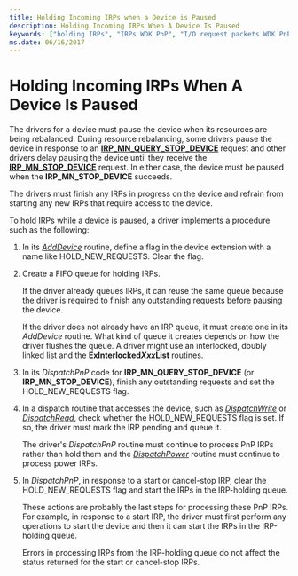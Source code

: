 ```yaml
---
title: Holding Incoming IRPs when a Device is Paused
description: Holding Incoming IRPs When A Device Is Paused
keywords: ["holding IRPs", "IRPs WDK PnP", "I/O request packets WDK PnP", "pausing PnP devices"]
ms.date: 06/16/2017
---
```


# Holding Incoming IRPs When A Device Is Paused





The drivers for a device must pause the device when its resources are being rebalanced. During resource rebalancing, some drivers pause the device in response to an [**IRP\_MN\_QUERY\_STOP\_DEVICE**](./irp-mn-query-stop-device.md) request and other drivers delay pausing the device until they receive the [**IRP\_MN\_STOP\_DEVICE**](./irp-mn-stop-device.md) request. In either case, the device must be paused when the **IRP\_MN\_STOP\_DEVICE** succeeds.

The drivers must finish any IRPs in progress on the device and refrain from starting any new IRPs that require access to the device.

To hold IRPs while a device is paused, a driver implements a procedure such as the following:

1.  In its [*AddDevice*](/windows-hardware/drivers/ddi/wdm/nc-wdm-driver_add_device) routine, define a flag in the device extension with a name like HOLD\_NEW\_REQUESTS. Clear the flag.

2.  Create a FIFO queue for holding IRPs.

    If the driver already queues IRPs, it can reuse the same queue because the driver is required to finish any outstanding requests before pausing the device.

    If the driver does not already have an IRP queue, it must create one in its *AddDevice* routine. What kind of queue it creates depends on how the driver flushes the queue. A driver might use an interlocked, doubly linked list and the **ExInterlocked*Xxx*List** routines.

3.  In its *DispatchPnP* code for **IRP\_MN\_QUERY\_STOP\_DEVICE** (or **IRP\_MN\_STOP\_DEVICE**), finish any outstanding requests and set the HOLD\_NEW\_REQUESTS flag.

4.  In a dispatch routine that accesses the device, such as [*DispatchWrite*](/windows-hardware/drivers/ddi/wdm/nc-wdm-driver_dispatch) or [*DispatchRead*](/windows-hardware/drivers/ddi/wdm/nc-wdm-driver_dispatch), check whether the HOLD\_NEW\_REQUESTS flag is set. If so, the driver must mark the IRP pending and queue it.

    The driver's *DispatchPnP* routine must continue to process PnP IRPs rather than hold them and the [*DispatchPower*](/windows-hardware/drivers/ddi/wdm/nc-wdm-driver_dispatch) routine must continue to process power IRPs.

5.  In *DispatchPnP*, in response to a start or cancel-stop IRP, clear the HOLD\_NEW\_REQUESTS flag and start the IRPs in the IRP-holding queue.

    These actions are probably the last steps for processing these PnP IRPs. For example, in response to a start IRP, the driver must first perform any operations to start the device and then it can start the IRPs in the IRP-holding queue.

    Errors in processing IRPs from the IRP-holding queue do not affect the status returned for the start or cancel-stop IRPs.

 

